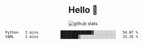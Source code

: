 <h1 align="center">Hello 👋 </h3>

<p align="center">
  <img src="https://github-readme-stats.vercel.app/api?username=syeehyn&hide=stars,prs,issues,contribs&count_private=true&hide_title=true" alt="github stats" />
</p>

<!--START_SECTION:waka-->
```text
Python   3 mins          ██████████████▓░░░░░░░░░░   59.07 % 
YAML     2 mins          ████████▒░░░░░░░░░░░░░░░░   33.35 % 
```
<!--END_SECTION:waka-->
